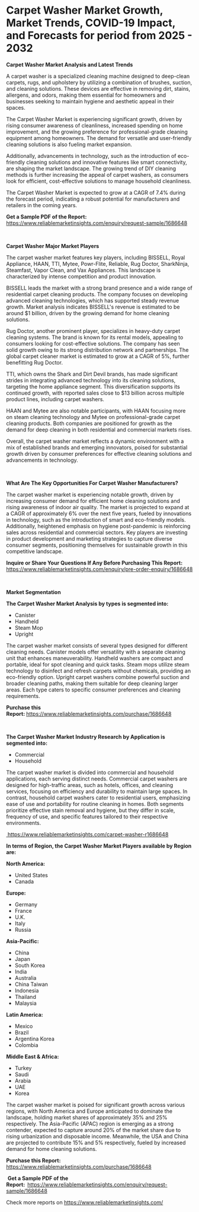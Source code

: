 <p><h1>Carpet Washer Market Growth, Market Trends, COVID-19 Impact, and Forecasts for period from 2025 - 2032</h1></p><p><strong>Carpet Washer Market Analysis and Latest Trends</strong></p>
<p><p>A carpet washer is a specialized cleaning machine designed to deep-clean carpets, rugs, and upholstery by utilizing a combination of brushes, suction, and cleaning solutions. These devices are effective in removing dirt, stains, allergens, and odors, making them essential for homeowners and businesses seeking to maintain hygiene and aesthetic appeal in their spaces.</p><p>The Carpet Washer Market is experiencing significant growth, driven by rising consumer awareness of cleanliness, increased spending on home improvement, and the growing preference for professional-grade cleaning equipment among homeowners. The demand for versatile and user-friendly cleaning solutions is also fueling market expansion. </p><p>Additionally, advancements in technology, such as the introduction of eco-friendly cleaning solutions and innovative features like smart connectivity, are shaping the market landscape. The growing trend of DIY cleaning methods is further increasing the appeal of carpet washers, as consumers look for efficient, cost-effective solutions to manage household cleanliness. </p><p>The Carpet Washer Market is expected to grow at a CAGR of 7.4% during the forecast period, indicating a robust potential for manufacturers and retailers in the coming years.</p></p>
<p><strong>Get a Sample PDF of the Report:&nbsp;</strong> <a href="https://www.reliablemarketinsights.com/enquiry/request-sample/1686648?utm_campaign=3320&utm_medium=2&utm_source=Github&utm_content=ia&utm_term=11042025&utm_id=carpet-washer">https://www.reliablemarketinsights.com/enquiry/request-sample/1686648</a></p>
<p>&nbsp;</p>
<p><strong>Carpet Washer Major Market Players</strong></p>
<p><p>The carpet washer market features key players, including BISSELL, Royal Appliance, HAAN, TTI, Mytee, Powr-Flite, Reliable, Rug Doctor, SharkNinja, Steamfast, Vapor Clean, and Vax Appliances. This landscape is characterized by intense competition and product innovation.</p><p>BISSELL leads the market with a strong brand presence and a wide range of residential carpet cleaning products. The company focuses on developing advanced cleaning technologies, which has supported steady revenue growth. Market analysis indicates BISSELL's revenue is estimated to be around $1 billion, driven by the growing demand for home cleaning solutions.</p><p>Rug Doctor, another prominent player, specializes in heavy-duty carpet cleaning systems. The brand is known for its rental models, appealing to consumers looking for cost-effective solutions. The company has seen solid growth owing to its strong distribution network and partnerships. The global carpet cleaner market is estimated to grow at a CAGR of 5%, further benefitting Rug Doctor.</p><p>TTI, which owns the Shark and Dirt Devil brands, has made significant strides in integrating advanced technology into its cleaning solutions, targeting the home appliance segment. This diversification supports its continued growth, with reported sales close to $13 billion across multiple product lines, including carpet washers.</p><p>HAAN and Mytee are also notable participants, with HAAN focusing more on steam cleaning technology and Mytee on professional-grade carpet cleaning products. Both companies are positioned for growth as the demand for deep cleaning in both residential and commercial markets rises.</p><p>Overall, the carpet washer market reflects a dynamic environment with a mix of established brands and emerging innovators, poised for substantial growth driven by consumer preferences for effective cleaning solutions and advancements in technology.</p></p>
<p>&nbsp;</p>
<p><strong>What Are The Key Opportunities For Carpet Washer Manufacturers?</strong></p>
<p><p>The carpet washer market is experiencing notable growth, driven by increasing consumer demand for efficient home cleaning solutions and rising awareness of indoor air quality. The market is projected to expand at a CAGR of approximately 6% over the next five years, fueled by innovations in technology, such as the introduction of smart and eco-friendly models. Additionally, heightened emphasis on hygiene post-pandemic is reinforcing sales across residential and commercial sectors. Key players are investing in product development and marketing strategies to capture diverse consumer segments, positioning themselves for sustainable growth in this competitive landscape.</p></p>
<p><strong>Inquire or Share Your Questions If Any Before Purchasing This Report:</strong> <a href="https://www.reliablemarketinsights.com/enquiry/pre-order-enquiry/1686648?utm_campaign=3320&utm_medium=2&utm_source=Github&utm_content=ia&utm_term=11042025&utm_id=carpet-washer">https://www.reliablemarketinsights.com/enquiry/pre-order-enquiry/1686648</a></p>
<p>&nbsp;</p>
<p><strong>Market Segmentation</strong></p>
<p><strong>The Carpet Washer Market Analysis by types is segmented into:</strong></p>
<p><ul><li>Canister</li><li>Handheld</li><li>Steam Mop</li><li>Upright</li></ul></p>
<p><p>The carpet washer market consists of several types designed for different cleaning needs. Canister models offer versatility with a separate cleaning unit that enhances maneuverability. Handheld washers are compact and portable, ideal for spot cleaning and quick tasks. Steam mops utilize steam technology to disinfect and refresh carpets without chemicals, providing an eco-friendly option. Upright carpet washers combine powerful suction and broader cleaning paths, making them suitable for deep cleaning larger areas. Each type caters to specific consumer preferences and cleaning requirements.</p></p>
<p><strong>Purchase this Report:&nbsp;</strong><a href="https://www.reliablemarketinsights.com/purchase/1686648?utm_campaign=3320&utm_medium=2&utm_source=Github&utm_content=ia&utm_term=11042025&utm_id=carpet-washer">https://www.reliablemarketinsights.com/purchase/1686648</a></p>
<p>&nbsp;</p>
<p><strong>The Carpet Washer Market Industry Research by Application is segmented into:</strong></p>
<p><ul><li>Commercial</li><li>Household</li></ul></p>
<p><p>The carpet washer market is divided into commercial and household applications, each serving distinct needs. Commercial carpet washers are designed for high-traffic areas, such as hotels, offices, and cleaning services, focusing on efficiency and durability to maintain large spaces. In contrast, household carpet washers cater to residential users, emphasizing ease of use and portability for routine cleaning in homes. Both segments prioritize effective stain removal and hygiene, but they differ in scale, frequency of use, and specific features tailored to their respective environments.</p></p>
<p><a href="https://www.reliablemarketinsights.com/carpet-washer-r1686648?utm_campaign=3320&utm_medium=2&utm_source=Github&utm_content=ia&utm_term=11042025&utm_id=carpet-washer">&nbsp;https://www.reliablemarketinsights.com/carpet-washer-r1686648</a></p>
<p><strong>In terms of Region, the Carpet Washer Market Players available by Region are:</strong></p>
<p>
    <p> <strong> North America: </strong>
        <ul>
            <li>United States</li>
            <li>Canada</li>
        </ul>
        </p> 
    <p> <strong> Europe: </strong>
        <ul>
            <li>Germany</li>
            <li>France</li>
            <li>U.K.</li>
            <li>Italy</li>
            <li>Russia</li>
        </ul>
        </p> 
    <p> <strong> Asia-Pacific: </strong>
        <ul>
            <li>China</li>
            <li>Japan</li>
            <li>South Korea</li>
            <li>India</li>
            <li>Australia</li>
            <li>China Taiwan</li>
            <li>Indonesia</li>
            <li>Thailand</li>
            <li>Malaysia</li>
        </ul>
        </p> 
    <p> <strong> Latin America: </strong>
        <ul>
            <li>Mexico</li>
            <li>Brazil</li>
            <li>Argentina Korea</li>
            <li>Colombia</li>
        </ul>
        </p> 
    <p> <strong> Middle East & Africa: </strong>
        <ul>
            <li>Turkey</li>
            <li>Saudi</li>
            <li>Arabia</li>
            <li>UAE</li>
            <li>Korea</li>
        </ul>
    </p>
    </p>
<p><p>The carpet washer market is poised for significant growth across various regions, with North America and Europe anticipated to dominate the landscape, holding market shares of approximately 35% and 25% respectively. The Asia-Pacific (APAC) region is emerging as a strong contender, expected to capture around 20% of the market share due to rising urbanization and disposable income. Meanwhile, the USA and China are projected to contribute 15% and 5% respectively, fueled by increased demand for home cleaning solutions.</p></p>
<p><strong>Purchase this Report: </strong><a href="https://www.reliablemarketinsights.com/purchase/1686648?utm_campaign=3320&utm_medium=2&utm_source=Github&utm_content=ia&utm_term=11042025&utm_id=carpet-washer">https://www.reliablemarketinsights.com/purchase/1686648</a></p>
<p>&nbsp;<strong>Get a Sample PDF of the Report:&nbsp;&nbsp;</strong><a href="https://www.reliablemarketinsights.com/enquiry/request-sample/1686648?utm_campaign=3320&utm_medium=2&utm_source=Github&utm_content=ia&utm_term=11042025&utm_id=carpet-washer">https://www.reliablemarketinsights.com/enquiry/request-sample/1686648</a></p>
<p><strong></strong></p>
<p>Check more reports on <a href="https://www.reliablemarketinsights.com/?utm_campaign=3320&utm_medium=2&utm_source=Github&utm_content=ia&utm_term=11042025&utm_id=carpet-washer">https://www.reliablemarketinsights.com/</a></p>